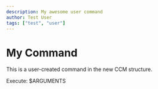 ```yaml
---
description: My awesome user command
author: Test User
tags: ["test", "user"]
---
```


# My Command

This is a user-created command in the new CCM structure.

Execute: $ARGUMENTS